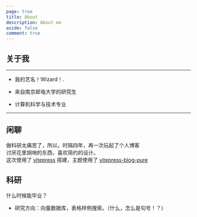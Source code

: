 ```yaml
---
page: true
title: About
description: About me
aside: false
comment: true
---
```


## 关于我

---

- 我的艺名！Wizard！.

- 来自南京邮电大学的研究生

- 计算机科学与技术专业

---

## 闲聊

做科研太痛苦了，所以，时隔四年，再一次玩起了个人博客 <br>
讨厌花里胡哨的东西，喜欢简约的设计。<br>
这次使用了 [vitepress](https://vitepress.vuejs.org/) 搭建，主题使用了 [vitepress-blog-pure](https://github.com/vitepress-blog-pure) <br>

## 科研

什么时候能毕业？<br>
- 研究方向：向量数据库，表格样例搜索。（什么，怎么是句号！？）